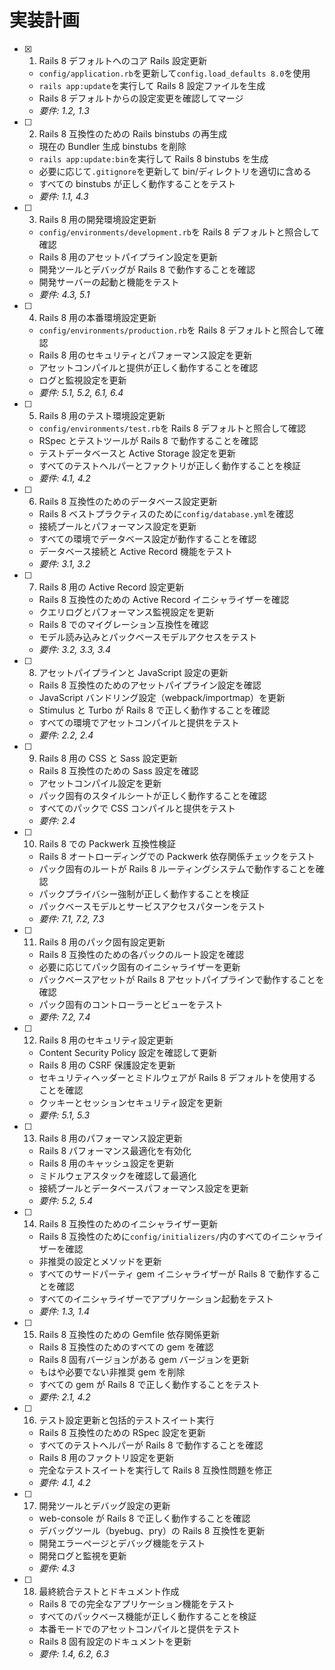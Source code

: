 # 実装計画

- [x] 1. Rails 8 デフォルトへのコア Rails 設定更新

  - `config/application.rb`を更新して`config.load_defaults 8.0`を使用
  - `rails app:update`を実行して Rails 8 設定ファイルを生成
  - Rails 8 デフォルトからの設定変更を確認してマージ
  - _要件: 1.2, 1.3_

- [ ] 2. Rails 8 互換性のための Rails binstubs の再生成

  - 現在の Bundler 生成 binstubs を削除
  - `rails app:update:bin`を実行して Rails 8 binstubs を生成
  - 必要に応じて`.gitignore`を更新して bin/ディレクトリを適切に含める
  - すべての binstubs が正しく動作することをテスト
  - _要件: 1.1, 4.3_

- [ ] 3. Rails 8 用の開発環境設定更新

  - `config/environments/development.rb`を Rails 8 デフォルトと照合して確認
  - Rails 8 用のアセットパイプライン設定を更新
  - 開発ツールとデバッグが Rails 8 で動作することを確認
  - 開発サーバーの起動と機能をテスト
  - _要件: 4.3, 5.1_

- [ ] 4. Rails 8 用の本番環境設定更新

  - `config/environments/production.rb`を Rails 8 デフォルトと照合して確認
  - Rails 8 用のセキュリティとパフォーマンス設定を更新
  - アセットコンパイルと提供が正しく動作することを確認
  - ログと監視設定を更新
  - _要件: 5.1, 5.2, 6.1, 6.4_

- [ ] 5. Rails 8 用のテスト環境設定更新

  - `config/environments/test.rb`を Rails 8 デフォルトと照合して確認
  - RSpec とテストツールが Rails 8 で動作することを確認
  - テストデータベースと Active Storage 設定を更新
  - すべてのテストヘルパーとファクトリが正しく動作することを検証
  - _要件: 4.1, 4.2_

- [ ] 6. Rails 8 互換性のためのデータベース設定更新

  - Rails 8 ベストプラクティスのために`config/database.yml`を確認
  - 接続プールとパフォーマンス設定を更新
  - すべての環境でデータベース設定が動作することを確認
  - データベース接続と Active Record 機能をテスト
  - _要件: 3.1, 3.2_

- [ ] 7. Rails 8 用の Active Record 設定更新

  - Rails 8 互換性のための Active Record イニシャライザーを確認
  - クエリログとパフォーマンス監視設定を更新
  - Rails 8 でのマイグレーション互換性を確認
  - モデル読み込みとパックベースモデルアクセスをテスト
  - _要件: 3.2, 3.3, 3.4_

- [ ] 8. アセットパイプラインと JavaScript 設定の更新

  - Rails 8 互換性のためのアセットパイプライン設定を確認
  - JavaScript バンドリング設定（webpack/importmap）を更新
  - Stimulus と Turbo が Rails 8 で正しく動作することを確認
  - すべての環境でアセットコンパイルと提供をテスト
  - _要件: 2.2, 2.4_

- [ ] 9. Rails 8 用の CSS と Sass 設定更新

  - Rails 8 互換性のための Sass 設定を確認
  - アセットコンパイル設定を更新
  - パック固有のスタイルシートが正しく動作することを確認
  - すべてのパックで CSS コンパイルと提供をテスト
  - _要件: 2.4_

- [ ] 10. Rails 8 での Packwerk 互換性検証

  - Rails 8 オートローディングでの Packwerk 依存関係チェックをテスト
  - パック固有のルートが Rails 8 ルーティングシステムで動作することを確認
  - パックプライバシー強制が正しく動作することを検証
  - パックベースモデルとサービスアクセスパターンをテスト
  - _要件: 7.1, 7.2, 7.3_

- [ ] 11. Rails 8 用のパック固有設定更新

  - Rails 8 互換性のための各パックのルート設定を確認
  - 必要に応じてパック固有のイニシャライザーを更新
  - パックベースアセットが Rails 8 アセットパイプラインで動作することを確認
  - パック固有のコントローラーとビューをテスト
  - _要件: 7.2, 7.4_

- [ ] 12. Rails 8 用のセキュリティ設定更新

  - Content Security Policy 設定を確認して更新
  - Rails 8 用の CSRF 保護設定を更新
  - セキュリティヘッダーとミドルウェアが Rails 8 デフォルトを使用することを確認
  - クッキーとセッションセキュリティ設定を更新
  - _要件: 5.1, 5.3_

- [ ] 13. Rails 8 用のパフォーマンス設定更新

  - Rails 8 パフォーマンス最適化を有効化
  - Rails 8 用のキャッシュ設定を更新
  - ミドルウェアスタックを確認して最適化
  - 接続プールとデータベースパフォーマンス設定を更新
  - _要件: 5.2, 5.4_

- [ ] 14. Rails 8 互換性のためのイニシャライザー更新

  - Rails 8 互換性のために`config/initializers/`内のすべてのイニシャライザーを確認
  - 非推奨の設定とメソッドを更新
  - すべてのサードパーティ gem イニシャライザーが Rails 8 で動作することを確認
  - すべてのイニシャライザーでアプリケーション起動をテスト
  - _要件: 1.3, 1.4_

- [ ] 15. Rails 8 互換性のための Gemfile 依存関係更新

  - Rails 8 互換性のためのすべての gem を確認
  - Rails 8 固有バージョンがある gem バージョンを更新
  - もはや必要でない非推奨 gem を削除
  - すべての gem が Rails 8 で正しく動作することをテスト
  - _要件: 2.1, 4.2_

- [ ] 16. テスト設定更新と包括的テストスイート実行

  - Rails 8 互換性のための RSpec 設定を更新
  - すべてのテストヘルパーが Rails 8 で動作することを確認
  - Rails 8 用のファクトリ設定を更新
  - 完全なテストスイートを実行して Rails 8 互換性問題を修正
  - _要件: 4.1, 4.2_

- [ ] 17. 開発ツールとデバッグ設定の更新

  - web-console が Rails 8 で正しく動作することを確認
  - デバッグツール（byebug、pry）の Rails 8 互換性を更新
  - 開発エラーページとデバッグ機能をテスト
  - 開発ログと監視を更新
  - _要件: 4.3_

- [ ] 18. 最終統合テストとドキュメント作成
  - Rails 8 での完全なアプリケーション機能をテスト
  - すべてのパックベース機能が正しく動作することを検証
  - 本番モードでのアセットコンパイルと提供をテスト
  - Rails 8 固有設定のドキュメントを更新
  - _要件: 1.4, 6.2, 6.3_
